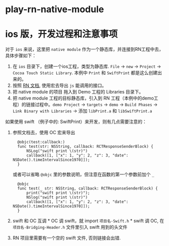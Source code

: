 # play-rn-native-module

# ios 版，开发过程和注意事项

对于 `ios` 来说，这里把 `native module` 作为一个静态库，并连接到RN工程中去，具体步骤如下：

1. 在 `ios` 目录下，创建一个ios工程，类型为静态库. `File` -> `new` -> `Project` -> `Cocoa Touch Static Library`. 本例中 `Print` 和 `SwiftPrint` 都是这么创建出来的。
2. 按照 [RN 文档](https://facebook.github.io/react-native/docs/native-modules-ios), 使用宏去导出 `js` 能调用的接口。
3. 把 native module 的项目 拖入到 Demo 工程的 Libraries 目录下。
4. 把 native module 工程的目标静态库，引入到 RN 工程（本例中的demo工程）的链接过程中。`demo Project` -> `targets` -> `demo` -> `Build Phases` -> `Link Binary with Libraries` -> 添加 `libPrint.a` 和 `libSwiftPrint.a`

如果使用 swift （例子中的: SwiftPrint）来开发，则有几点需要注意的：
  1. 参照文档去，使用 OC 宏来导出
      ```
        @objc(test:callback:)
        func test(str: NSString, callback: RCTResponseSenderBlock) {
            NSLog("swift print \(str)")
            callback([1, ["x": 1, "y": 2, "z": 3, "date": NSDate().timeIntervalSince1970]]);
        }
      ```

      或者可以省略 `@objc` 里的参数说明，但注意在函数的第一个参数前加个 `_`

      ```
        @objc
        func test(_ str: NSString, callback: RCTResponseSenderBlock) {
            print("swift print \(str)");
            NSlog("swift print \(str)")
            callback([1, ["x": 1, "y": 2, "z": 3, "date": NSDate().timeIntervalSince1970]]);
        }
      ```
  2. swift 和 OC 互调
    * OC 调 swift，就 import `项目名-Swift.h`
    * swift 调 OC, 在 `项目名-Bridging-Header.h` 文件里引入 swift 用到的头文件

  3. RN 项目里需要有一个空的 swift 文件, 否则链接会出错.
